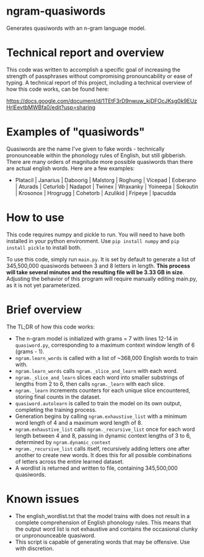 # ngram-quasiwords
Generates quasiwords with an n-gram language model.

# Technical report and overview
This code was written to accomplish a specific goal of increasing the strength of passphrases without compromising pronouncability or ease of typing. A technical report of this project, including a technical overview of how this code works, can be found here:

https://docs.google.com/document/d/1TEtF3rD9nwuw_kjDFOcJKsg0k9EUzHrlEevtbMWBfa0/edit?usp=sharing

# Examples of "quasiwords"
Quasiwords are the name I've given to fake words - technically pronounceable within the phonology rules of English, but still gibberish. There are many orders of magnitude more possible quasiwords than there are actual english words. Here are a few examples:

- Platacil | Janarius | Daboorig | Malstorg | Roghung | Vicepad | Eoberano | Aturads | Ceturlob | Nadapot | Twinex | Wraxanky | Yoineepa | Sokoutin | Krosonox | Hrogrugg | Cohetorb | Azulikid | Fripeye | Ipacudda

# How to use
This code requires numpy and pickle to run. You will need to have both installed in your python environment. Use `pip install numpy` and `pip install pickle` to install both.

To use this code, simply run `main.py`. It is set by default to generate a list of 345,500,000 quasiwords between 3 and 8 letters in length. **This process will take several minutes and the resulting file will be 3.33 GB in size**. Adjusting the behavior of this program will require manually editing main.py, as it is not yet parameterized.

# Brief overview
The TL;DR of how this code works:

- The n-gram model is initialized with grams = 7 with lines 12-14 in `quasiword.py`, corresponding to a maximum context window length of 6 (grams - 1).
- `ngram.learn_words` is called with a list of ~368,000 English words to train with.
- `ngram.learn_words` calls `ngram._slice_and_learn` with each word.
- `ngram._slice_and_learn` slices each word into smaller substrings of lengths from 2 to 6, then calls `ngram._learn` with each slice.
- `ngram._learn` increments counters for each unique slice encountered, storing final counts in the dataset.
- `quasiword.autolearn` is called to train the model on its own output, completing the training process.
- Generation begins by calling `ngram.exhaustive_list` with a minimum word length of 4 and a maximum word length of 8.
- `ngram.exhaustive_list` calls `ngram._recursive_list` once for each word length between 4 and 8, passing in dynamic context lengths of 3 to 6, determined by `ngram.dynamic_context`
- `ngram._recursive_list` calls itself, recursively adding letters one after another to create new words. It does this for all possible combinations of letters across the entire learned dataset.
- A wordlist is returned and written to file, containing 345,500,000 quasiwords.

# Known issues
- The english_wordlist.txt that the model trains with does not result in a complete comprehension of English phonology rules. This means that the output word list is not exhaustive and contains the occasional clunky or unpronounceable quasiword.
- This script is capable of generating words that may be offensive. Use with discretion.
